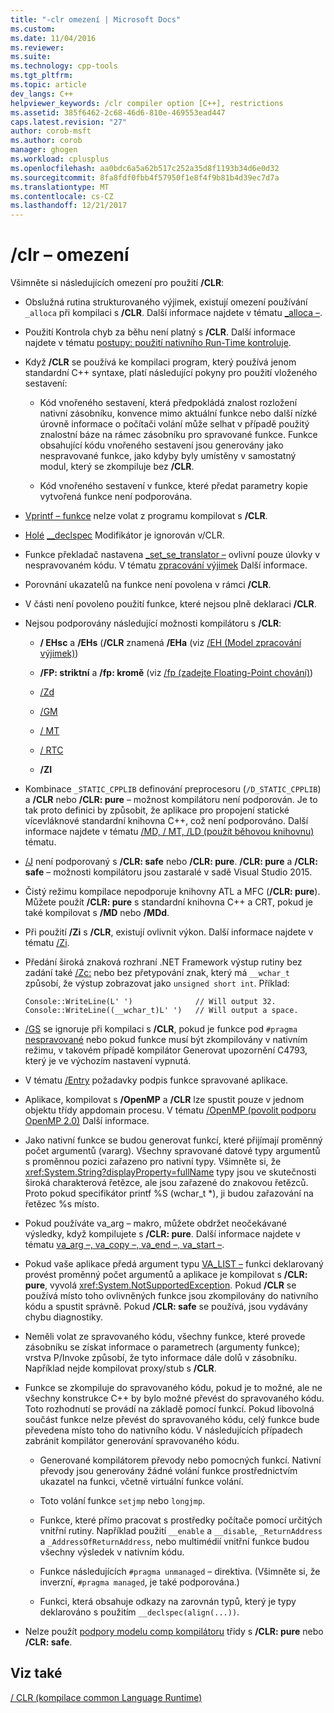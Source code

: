 ```yaml
---
title: "-clr omezení | Microsoft Docs"
ms.custom: 
ms.date: 11/04/2016
ms.reviewer: 
ms.suite: 
ms.technology: cpp-tools
ms.tgt_pltfrm: 
ms.topic: article
dev_langs: C++
helpviewer_keywords: /clr compiler option [C++], restrictions
ms.assetid: 385f6462-2c68-46d6-810e-469553ead447
caps.latest.revision: "27"
author: corob-msft
ms.author: corob
manager: ghogen
ms.workload: cplusplus
ms.openlocfilehash: aa0bdc6a5a62b517c252a35d8f1193b34d6e0d32
ms.sourcegitcommit: 8fa8fdf0fbb4f57950f1e8f4f9b81b4d39ec7d7a
ms.translationtype: MT
ms.contentlocale: cs-CZ
ms.lasthandoff: 12/21/2017
---
```

# <a name="clr-restrictions"></a>/clr – omezení
Všimněte si následujících omezení pro použití **/CLR**:  
  
-   Obslužná rutina strukturovaného výjimek, existují omezení používání `_alloca` při kompilaci s **/CLR**. Další informace najdete v tématu [_alloca –](../../c-runtime-library/reference/alloca.md).  
  
-   Použití Kontrola chyb za běhu není platný s **/CLR**. Další informace najdete v tématu [postupy: použití nativního Run-Time kontroluje](/visualstudio/debugger/how-to-use-native-run-time-checks).  
  
-   Když **/CLR** se používá ke kompilaci program, který používá jenom standardní C++ syntaxe, platí následující pokyny pro použití vloženého sestavení:  
  
    -   Kód vnořeného sestavení, která předpokládá znalost rozložení nativní zásobníku, konvence mimo aktuální funkce nebo další nízké úrovně informace o počítači volání může selhat v případě použitý znalostní báze na rámec zásobníku pro spravované funkce. Funkce obsahující kódu vnořeného sestavení jsou generovány jako nespravované funkce, jako kdyby byly umístěny v samostatný modul, který se zkompiluje bez **/CLR**.  
  
    -   Kód vnořeného sestavení v funkce, které předat parametry kopie vytvořená funkce není podporována.  
  
-   [Vprintf – funkce](../../c-runtime-library/vprintf-functions.md) nelze volat z programu kompilovat s **/CLR**.  
  
-   [Holé](../../cpp/naked-cpp.md) [__declspec](../../cpp/declspec.md) Modifikátor je ignorován v/CLR.  
  
-   Funkce překladač nastavena [_set_se_translator –](../../c-runtime-library/reference/set-se-translator.md) ovlivní pouze úlovky v nespravovaném kódu. V tématu [zpracování výjimek](../../windows/exception-handling-cpp-component-extensions.md) Další informace.  
  
-   Porovnání ukazatelů na funkce není povolena v rámci **/CLR**.  
  
-   V části není povoleno použití funkce, které nejsou plně deklaraci **/CLR**.  
  
-   Nejsou podporovány následující možnosti kompilátoru s **/CLR**:  
  
    -   **/ EHsc** a **/EHs** (**/CLR** znamená **/EHa** (viz [/EH (Model zpracování výjimek)](../../build/reference/eh-exception-handling-model.md))  
  
    -   **/FP: striktní** a **/fp: kromě** (viz [/fp (zadejte Floating-Point chování)](../../build/reference/fp-specify-floating-point-behavior.md))  
  
    -   [/Zd](../../build/reference/z7-zi-zi-debug-information-format.md)  
  
    -   [/GM](../../build/reference/gm-enable-minimal-rebuild.md)  
  
    -   [/ MT](../../build/reference/md-mt-ld-use-run-time-library.md)  
  
    -   [/ RTC](../../build/reference/rtc-run-time-error-checks.md)  
  
    -   **/ZI**  
  
-   Kombinace `_STATIC_CPPLIB` definování preprocesoru (`/D_STATIC_CPPLIB`) a **/CLR** nebo **/CLR: pure** – možnost kompilátoru není podporován. Je to tak proto definici by způsobit, že aplikace pro propojení statické vícevláknové standardní knihovna C++, což není podporováno. Další informace najdete v tématu [/MD, / MT, /LD (použít běhovou knihovnu)](../../build/reference/md-mt-ld-use-run-time-library.md) tématu.  
  
-   [/J](../../build/reference/j-default-char-type-is-unsigned.md) není podporovaný s **/CLR: safe** nebo **/CLR: pure**. **/CLR: pure** a **/CLR: safe** – možnosti kompilátoru jsou zastaralé v sadě Visual Studio 2015.  
  
-   Čistý režimu kompilace nepodporuje knihovny ATL a MFC (**/CLR: pure**). Můžete použít **/CLR: pure** s standardní knihovna C++ a CRT, pokud je také kompilovat s **/MD** nebo **/MDd**.  
  
-   Při použití **/Zi** s **/CLR**, existují ovlivnit výkon. Další informace najdete v tématu [/Zi](../../build/reference/z7-zi-zi-debug-information-format.md).  
  
-   Předání široká znaková rozhraní .NET Framework výstup rutiny bez zadání také [/Zc:](../../build/reference/zc-wchar-t-wchar-t-is-native-type.md) nebo bez přetypování znak, který má `__wchar_t` způsobí, že výstup zobrazovat jako `unsigned short int`. Příklad:  
  
    ```  
    Console::WriteLine(L' ')              // Will output 32.  
    Console::WriteLine((__wchar_t)L' ')   // Will output a space.  
    ```  
  
-   [/GS](../../build/reference/gs-buffer-security-check.md) se ignoruje při kompilaci s **/CLR**, pokud je funkce pod `#pragma` [nespravované](../../preprocessor/managed-unmanaged.md) nebo pokud funkce musí být zkompilovány v nativním režimu, v takovém případě kompilátor Generovat upozornění C4793, který je ve výchozím nastavení vypnutá.  
  
-   V tématu [/Entry](../../build/reference/entry-entry-point-symbol.md) požadavky podpis funkce spravované aplikace.  
  
-   Aplikace, kompilovat s **/OpenMP** a **/CLR** lze spustit pouze v jednom objektu třídy appdomain procesu.  V tématu [/OpenMP (povolit podporu OpenMP 2.0)](../../build/reference/openmp-enable-openmp-2-0-support.md) Další informace.  
  
-   Jako nativní funkce se budou generovat funkcí, které přijímají proměnný počet argumentů (vararg). Všechny spravované datové typy argumentů s proměnnou pozici zařazeno pro nativní typy. Všimněte si, že <xref:System.String?displayProperty=fullName> typy jsou ve skutečnosti široká charakterová řetězce, ale jsou zařazené do znakovou řetězců. Proto pokud specifikátor printf %S (wchar_t *), ji budou zařazování na řetězec %s místo.  
  
-   Pokud používáte va_arg – makro, můžete obdržet neočekávané výsledky, když kompilujete s **/CLR: pure**.  Další informace najdete v tématu [va_arg –, va_copy –, va_end –, va_start –](../../c-runtime-library/reference/va-arg-va-copy-va-end-va-start.md).  
  
-   Pokud vaše aplikace předá argument typu [VA_LIST –](../../c-runtime-library/reference/va-arg-va-copy-va-end-va-start.md) funkci deklarovaný provést proměnný počet argumentů a aplikace je kompilovat s **/CLR: pure**, vyvolá <xref:System.NotSupportedException>. Pokud **/CLR** se používá místo toho ovlivněných funkce jsou zkompilovány do nativního kódu a spustit správně. Pokud **/CLR: safe** se používá, jsou vydávány chybu diagnostiky.  
  
-   Neměli volat ze spravovaného kódu, všechny funkce, které provede zásobníku se získat informace o parametrech (argumenty funkce); vrstva P/Invoke způsobí, že tyto informace dále dolů v zásobníku.  Například nejde kompilovat proxy/stub s **/CLR**.  
  
-   Funkce se zkompiluje do spravovaného kódu, pokud je to možné, ale ne všechny konstrukce C++ by bylo možné převést do spravovaného kódu.  Toto rozhodnutí se provádí na základě pomocí funkcí. Pokud libovolná součást funkce nelze převést do spravovaného kódu, celý funkce bude převedena místo toho do nativního kódu. V následujících případech zabránit kompilátor generování spravovaného kódu.  
  
    -   Generované kompilátorem převody nebo pomocných funkcí. Nativní převody jsou generovány žádné volání funkce prostřednictvím ukazatel na funkci, včetně virtuální funkce volání.  
  
    -   Toto volání funkce `setjmp` nebo `longjmp`.  
  
    -   Funkce, které přímo pracovat s prostředky počítače pomocí určitých vnitřní rutiny. Například použití `__enable` a `__disable`, `_ReturnAddress` a `_AddressOfReturnAddress`, nebo multimédií vnitřní funkce budou všechny výsledek v nativním kódu.  
  
    -   Funkce následujících `#pragma unmanaged` – direktiva. (Všimněte si, že inverzní, `#pragma managed`, je také podporována.)  
  
    -   Funkci, která obsahuje odkazy na zarovnán typů, který je typy deklarováno s použitím `__declspec(align(...))`.  
  
-   Nelze použít [podpory modelu comp kompilátoru](../../cpp/compiler-com-support.md) třídy s **/CLR: pure** nebo **/CLR: safe**.  
  
## <a name="see-also"></a>Viz také  
 [/ CLR (kompilace common Language Runtime)](../../build/reference/clr-common-language-runtime-compilation.md)